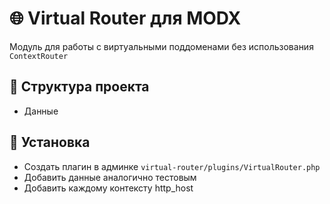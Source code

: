 # 🌐 Virtual Router для MODX

Модуль для работы с виртуальными поддоменами без использования `ContextRouter`

## 📁 Структура проекта

- Данные

## 🚀 Установка

- Создать плагин в админке `virtual-router/plugins/VirtualRouter.php`
- Добавить данные аналогично тестовым
- Добавить каждому контексту http_host
